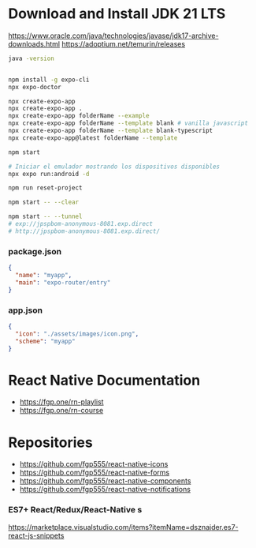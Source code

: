 # Download and Install JDK 21 LTS

https://www.oracle.com/java/technologies/javase/jdk17-archive-downloads.html
https://adoptium.net/temurin/releases

```sh
java -version


npm install -g expo-cli
npx expo-doctor

npx create-expo-app
npx create-expo-app .
npx create-expo-app folderName --example
npx create-expo-app folderName --template blank # vanilla javascript
npx create-expo-app folderName --template blank-typescript
npx create-expo-app@latest folderName --template

npm start

# Iniciar el emulador mostrando los dispositivos disponibles
npx expo run:android -d

npm run reset-project

npm start -- --clear

npm start -- --tunnel
# exp://jpspbom-anonymous-8081.exp.direct
# http://jpspbom-anonymous-8081.exp.direct/


```

### package.json

```json
{
  "name": "myapp",
  "main": "expo-router/entry"
}
```

### app.json

```json
{
  "icon": "./assets/images/icon.png",
  "scheme": "myapp"
}
```

# React Native Documentation

- https://fgp.one/rn-playlist
- https://fgp.one/rn-course

# Repositories

- https://github.com/fgp555/react-native-icons
- https://github.com/fgp555/react-native-forms
- https://github.com/fgp555/react-native-components
- https://github.com/fgp555/react-native-notifications

### ES7+ React/Redux/React-Native s

https://marketplace.visualstudio.com/items?itemName=dsznajder.es7-react-js-snippets
